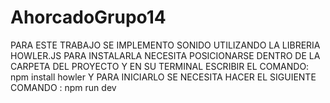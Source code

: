 # AhorcadoGrupo14
PARA ESTE TRABAJO SE IMPLEMENTO SONIDO UTILIZANDO LA LIBRERIA HOWLER.JS
PARA INSTALARLA NECESITA POSICIONARSE DENTRO DE LA CARPETA DEL PROYECTO Y EN SU TERMINAL ESCRIBIR EL COMANDO: npm install howler
Y PARA INICIARLO SE NECESITA HACER EL SIGUIENTE COMANDO : npm run dev

